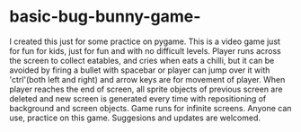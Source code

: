 # basic-bug-bunny-game-
I created this just for some practice on pygame.
This is a video game just for fun for kids, just for fun and with no difficult levels.
Player runs across the screen to collect eatables, and cries when eats a chilli, but it can be avoided by firing a bullet with spacebar or player can jump over it with 'ctrl'(both left and right) and arrow keys are for movement of player.
When player reaches the end of screen, all sprite objects of previous screen are deleted and new screen is generated every time with repositioning of background and screen objects. 
Game runs for infinite screens.
Anyone can use, practice on this game. Suggesions and updates are welcomed. 
